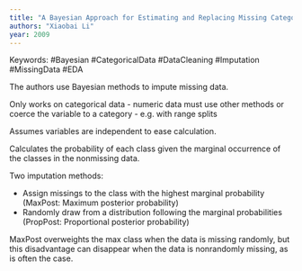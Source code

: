 ```yaml
---
title: "A Bayesian Approach for Estimating and Replacing Missing Categorical Data"
authors: "Xiaobai Li"
year: 2009
---
```


Keywords: #Bayesian #CategoricalData #DataCleaning #Imputation #MissingData #EDA

The authors use Bayesian methods to impute missing data.

Only works on categorical data - numeric data must use other methods or coerce the 
variable to a category - e.g. with range splits

Assumes variables are independent to ease calculation. 

Calculates the probability of each class given the marginal occurrence of the classes in the nonmissing data.

Two imputation methods:
- Assign missings to the class with the highest marginal probability (MaxPost: Maximum posterior probability)
- Randomly draw from a distribution following the marginal probabilities (PropPost: Proportional posterior probability)

MaxPost overweights the max class when the data is missing randomly, but this disadvantage can disappear when the data is nonrandomly missing, as is often the case.
